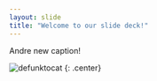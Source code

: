 ```yaml
---
layout: slide
title: "Welcome to our slide deck!"
---
```


Andre new caption!

![defunktocat](https://octodex.github.com/images/defunktocat.png)
{: .center}
